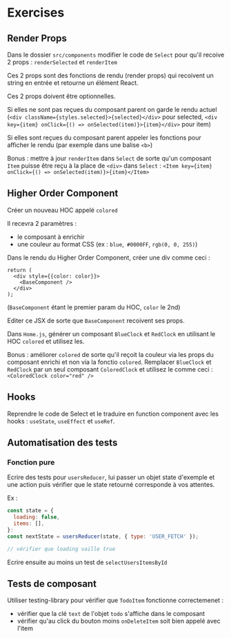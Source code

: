 # Exercises

## Render Props

Dans le dossier `src/components` modifier le code de `Select` pour qu'il recoive 2 props : `renderSelected` et `renderItem`

Ces 2 props sont des fonctions de rendu (render props) qui recoivent un string en entrée et retourne un élément React.

Ces 2 props doivent être optionnelles.

Si elles ne sont pas reçues du composant parent on garde le rendu actuel (`<div className={styles.selected}>{selected}</div>` pour selected, `<div key={item} onClick={() => onSelected(item)}>{item}</div>` pour item)

Si elles sont reçues du composant parent appeler les fonctions pour afficher le rendu (par exemple dans une balise `<b>`)


Bonus : mettre à jour `renderItem` dans `Select` de sorte qu'un composant `Item` puisse être reçu à la place de `<div>` dans `Select` : `<Item key={item} onClick={() => onSelected(item)}>{item}</Item>`

## Higher Order Component

Créer un nouveau HOC appelé `colored`

Il recevra 2 paramètres :
- le composant à enrichir
- une couleur au format CSS (ex : `blue`,` #0000FF`, `rgb(0, 0, 255)`)

Dans le rendu du Higher Order Component, créer une div comme ceci :

```
return (
  <div style={{color: color}}>
    <BaseComponent />
  </div>
);
```

(`BaseComponent` étant le premier param du HOC, `color` le 2nd)

Editer ce JSX de sorte que `BaseComponent` recoivent ses props.

Dans `Home.js`, générer un composant `BlueClock` et `RedClock` en utilisant le HOC `colored` et utilisez les.

Bonus : améliorer `colored` de sorte qu'il reçoit la couleur via les props du composant enrichi et non via la fonctio `colored`. Remplacer `BlueClock` et `RedClock` par un seul composant `ColoredClock` et utilisez le comme ceci : `<ColoredClock color="red" />`

## Hooks

Reprendre le code de Select et le traduire en function component avec les hooks : `useState`, `useEffect` et `useRef`.

## Automatisation des tests

### Fonction pure

Ecrire des tests pour `usersReducer`, lui passer un objet state d'exemple et une action puis vérifier que le state retourné corresponde à vos attentes.

Ex :

```js
const state = {
  loading: false,
  items: [],
}:
const nextState = usersReducer(state, { type: 'USER_FETCH' });

// vérifier que loading vaille true
```

Ecrire ensuite au moins un test de `selectUsersItemsById`

## Tests de composant

Utiliser testing-library pour vérifier que `TodoItem` fonctionne correctemenet :

- vérifier que la clé `text` de l'objet `todo` s'affiche dans le composant
- vérifier qu'au click du bouton moins `onDeleteItem` soit bien appelé avec l'item
